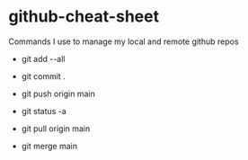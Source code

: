 # github-cheat-sheet
Commands I use to manage my local and remote github repos



* git add --all
* git commit .
* git push origin main

* git status -a
* git pull origin main
* git merge main




